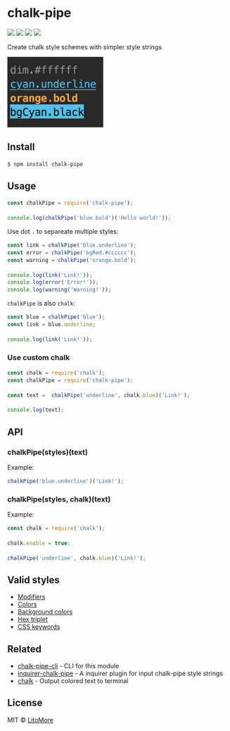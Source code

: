 # chalk-pipe

[![](https://img.shields.io/travis/LitoMore/chalk-pipe/master.svg)](https://travis-ci.org/LitoMore/chalk-pipe)
[![](https://img.shields.io/npm/v/chalk-pipe.svg)](https://www.npmjs.com/package/chalk-pipe)
[![](https://img.shields.io/npm/l/chalk-pipe.svg)](https://github.com/LitoMore/chalk-pipe/blob/master/LICENSE)
[![](https://img.shields.io/badge/code_style-XO-5ed9c7.svg)](https://github.com/sindresorhus/xo)

Create chalk style schemes with simpler style strings

![](https://raw.githubusercontent.com/LitoMore/chalk-pipe/master/screenshot.png)

## Install

```bash
$ npm install chalk-pipe
```

## Usage

```javascript
const chalkPipe = require('chalk-pipe');

console.log(chalkPipe('blue.bold')('Hello world!'));
```

Use dot `.` to separeate multiple styles:

```javascript
const link = chalkPipe('blue.underline');
const error = chalkPipe('bgRed.#cccccc');
const warning = chalkPipe('orange.bold');

console.log(link('Link!'));
console.log(error('Error!'));
console.log(warning('Warning!'));
```

`chalkPipe` is also `chalk`:

```javascript
const blue = chalkPipe('blue');
const link = blue.underline;

console.log(link('Link!'));
```

### Use custom chalk

```javascript
const chalk = require('chalk');
const chalkPipe = require('chalk-pipe');

const text =  chalkPipe('underline', chalk.blue)('Link!');

console.log(text);
```

## API

### chalkPipe(styles)(text)

Example:

 ```javascript
 chalkPipe('blue.underline')('Link!');
 ```

### chalkPipe(styles, chalk)(text)

Example:

```javascript
const chalk = require('chalk');

chalk.enable = true;

chalkPipe('underline', chalk.blue)('Link!');
```

## Valid styles

- [Modifiers](https://github.com/chalk/chalk#modifiers)
- [Colors](https://github.com/chalk/chalk#colors)
- [Background colors](https://github.com/chalk/chalk#background-colors)
- [Hex triplet](https://en.wikipedia.org/wiki/Web_colors#Hex_triplet)
- [CSS keywords](https://www.w3.org/wiki/CSS/Properties/color/keywords)

## Related

- [chalk-pipe-cli](https://github.com/LitoMore/chalk-pipe-cli) - CLI for this module
- [inquirer-chalk-pipe](https://github.com/LitoMore/inquirer-chalk-pipe) - A inquirer plugin for input chalk-pipe style strings
- [chalk](https://github.com/chalk/chalk) - Output colored text to terminal

## License

MIT © [LitoMore](https://github.com/LitoMore)
